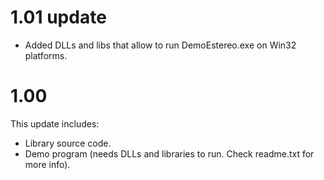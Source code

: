 # 1.01 update #

  * Added DLLs and libs that allow to run DemoEstereo.exe on Win32 platforms.

# 1.00 #

This update includes:

  * Library source code.
  * Demo program (needs DLLs and libraries to run. Check readme.txt for more info).